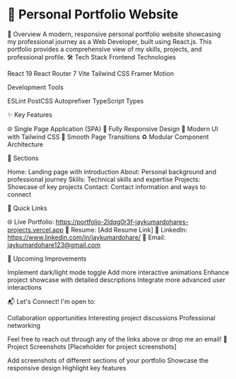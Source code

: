 # 🚀 Personal Portfolio Website
📌 Overview
A modern, responsive personal portfolio website showcasing my professional journey as a Web Developer, built using React.js. This portfolio provides a comprehensive view of my skills, projects, and professional profile.
🛠 Tech Stack
Frontend Technologies

React 19
React Router 7
Vite
Tailwind CSS
Framer Motion

Development Tools

ESLint
PostCSS
Autoprefixer
TypeScript Types

✨ Key Features

🌐 Single Page Application (SPA)
📱 Fully Responsive Design
🎨 Modern UI with Tailwind CSS
🔗 Smooth Page Transitions
♻️ Modular Component Architecture

📂 Sections

Home: Landing page with introduction
About: Personal background and professional journey
Skills: Technical skills and expertise
Projects: Showcase of key projects
Contact: Contact information and ways to connect

🔗 Quick Links

🌐 Live Portfolio: https://portfolio-2ldqg0r3f-jaykumardohares-projects.vercel.app
📄 Resume: [Add Resume Link]
💼 LinkedIn: https://www.linkedin.com/in/jaykumardohare/
📧 Email: jaykumardohare123@gmail.com

🔧 Upcoming Improvements

Implement dark/light mode toggle
Add more interactive animations
Enhance project showcase with detailed descriptions
Integrate more advanced user interactions

📬 Let's Connect!
I'm open to:

Collaboration opportunities
Interesting project discussions
Professional networking

Feel free to reach out through any of the links above or drop me an email!
📸 Project Screenshots
[Placeholder for project screenshots]

Add screenshots of different sections of your portfolio
Showcase the responsive design
Highlight key features
